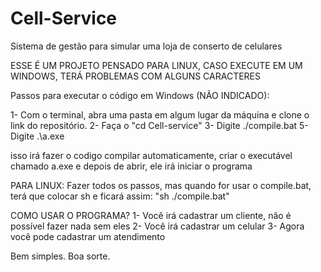 # Cell-Service
Sistema de gestão para simular uma loja de conserto de celulares

ESSE É UM PROJETO PENSADO PARA LINUX, CASO EXECUTE EM UM WINDOWS, TERÁ PROBLEMAS COM ALGUNS CARACTERES


Passos para executar o código em Windows (NÃO INDICADO):

1- Com o terminal, abra uma pasta em algum lugar da máquina e clone o link do repositório.
2- Faça o "cd Cell-service"
3- Digite ./compile.bat
5- Digite .\a.exe

isso irá fazer o codigo compilar automaticamente, criar o executável chamado a.exe e depois de abrir, ele irá iniciar o programa

PARA LINUX:
Fazer todos os passos, mas quando for usar o compile.bat, terá que colocar sh e ficará assim: "sh ./compile.bat"

COMO USAR O PROGRAMA? 
1- Você irá cadastrar um cliente, não é possível fazer nada sem eles
2- Você irá cadastrar um celular 
3- Agora você pode cadastrar um atendimento

Bem simples. 
Boa sorte.